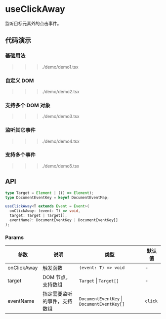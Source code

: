 # useClickAway

监听目标元素外的点击事件。

## 代码演示

### 基础用法

>>> ./demo/demo1.tsx

### 自定义 DOM

>>> ./demo/demo2.tsx

### 支持多个 DOM 对象

>>> ./demo/demo3.tsx

### 监听其它事件

>>> ./demo/demo4.tsx

### 支持多个事件

>>> ./demo/demo5.tsx

## API

```typescript
type Target = Element | (() => Element);
type DocumentEventKey = keyof DocumentEventMap;

useClickAway<T extends Event = Event>(
  onClickAway: (event: T) => void,
  target: Target | Target[],
  eventName?: DocumentEventKey | DocumentEventKey[]
);
```

### Params

| 参数        | 说明                         | 类型                                       | 默认值  |
| ----------- | ---------------------------- | ------------------------------------------ | ------- |
| onClickAway | 触发函数                     | `(event: T) => void`                       | -       |
| target      | DOM 节点，支持数组           | `Target` \| `Target[]`                     | -       |
| eventName   | 指定需要监听的事件，支持数组 | `DocumentEventKey` \| `DocumentEventKey[]` | `click` |
